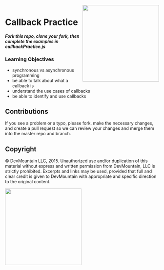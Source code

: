 <img src="https://devmounta.in/img/logowhiteblue.png" width="250" align="right">

Callback Practice
====================
##### Fork this repo, clone your fork, then complete the examples in callbackPractice.js

### Learning Objectives
  - synchronous vs asynchronous programming
  - be able to talk about what a callback is
  - understand the use cases of callbacks
  - be able to identify and use callbacks


## Contributions
If you see a problem or a typo, please fork, make the necessary changes, and create a pull request so we can review your changes and merge them into the master repo and branch.

## Copyright

© DevMountain LLC, 2015. Unauthorized use and/or duplication of this material without express and written permission from DevMountain, LLC is strictly prohibited. Excerpts and links may be used, provided that full and clear credit is given to DevMountain with appropriate and specific direction to the original content.

<img src="https://devmounta.in/img/logowhiteblue.png" width="250">
